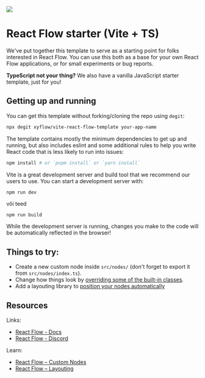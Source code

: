 ![](https://github.com/xyflow/web/blob/main/assets/codesandbox-header-ts.png?raw=true)

# React Flow starter (Vite + TS)

We've put together this template to serve as a starting point for folks
interested in React Flow. You can use this both as a base for your own React
Flow applications, or for small experiments or bug reports.

**TypeScript not your thing?** We also have a vanilla JavaScript starter template,
just for you!

## Getting up and running

You can get this template without forking/cloning the repo using `degit`:

```bash
npx degit xyflow/vite-react-flow-template your-app-name
```

The template contains mostly the minimum dependencies to get up and running, but
also includes eslint and some additional rules to help you write React code that
is less likely to run into issues:

```bash
npm install # or `pnpm install` or `yarn install`
```

Vite is a great development server and build tool that we recommend our users to
use. You can start a development server with:

```bash
npm run dev
```

või teed 

`npm run build`

While the development server is running, changes you make to the code will be
automatically reflected in the browser!

## Things to try:

* Create a new custom node inside `src/nodes/` (don't forget to export it from `src/nodes/index.ts`).
* Change how things look by [overriding some of the built-in classes](https://reactflow.dev/learn/customization/theming#overriding-built-in-classes).
* Add a layouting library to [position your nodes automatically](https://reactflow.dev/learn/layouting/layouting)

## Resources

Links:

* [React Flow - Docs](https://reactflow.dev)
* [React Flow - Discord](https://discord.com/invite/Bqt6xrs)

Learn:

* [React Flow – Custom Nodes](https://reactflow.dev/learn/customization/custom-nodes)
* [React Flow – Layouting](https://reactflow.dev/learn/layouting/layouting)


